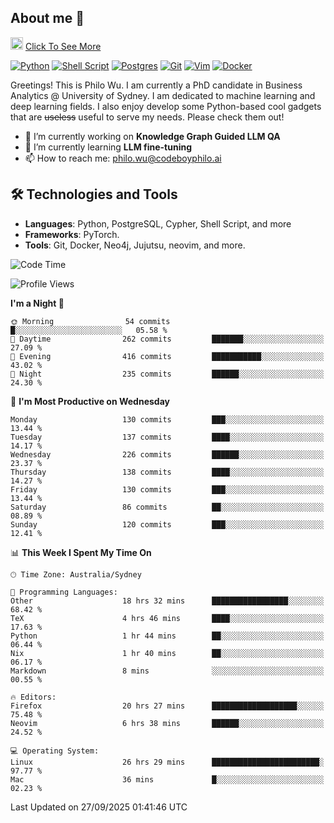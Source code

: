 ## About me 🤗

<a href="#"><img src="https://media.giphy.com/media/hvRJCLFzcasrR4ia7z/giphy.gif" width="20px" height="20px"></a> [Click To See More](https://codeboyphilo.github.io)

[![Python](https://img.shields.io/badge/python-3670A0?style=for-the-badge&logo=python&logoColor=ffdd54)](#)
[![Shell Script](https://img.shields.io/badge/shell_script-%23121011.svg?style=for-the-badge&logo=gnu-bash&logoColor=white)](#)
[![Postgres](https://img.shields.io/badge/postgres-%23316192.svg?style=for-the-badge&logo=postgresql&logoColor=white)](#)
[![Git](https://img.shields.io/badge/git-%23F05033.svg?style=for-the-badge&logo=git&logoColor=white)](#)
[![Vim](https://img.shields.io/badge/VIM-%2311AB00.svg?style=for-the-badge&logo=vim&logoColor=white)](#)
[![Docker](https://img.shields.io/badge/docker-%230db7ed.svg?style=for-the-badge&logo=docker&logoColor=white)](#)

Greetings! This is Philo Wu. I am currently a PhD candidate in Business Analytics \@ University of Sydney. I am dedicated to machine learning and deep learning fields. I also enjoy develop some Python-based cool gadgets that are ~~useless~~ useful to serve my needs. Please check them out!

- 🔭 I’m currently working on **Knowledge Graph Guided LLM QA**
- 🌱 I’m currently learning **LLM fine-tuning**
- 📫 How to reach me: philo.wu@codeboyphilo.ai

## 🛠 Technologies and Tools
- **Languages**: Python, PostgreSQL, Cypher, Shell Script, and more
- **Frameworks**: PyTorch.
- **Tools**: Git, Docker, Neo4j, Jujutsu, neovim, and more.

<!--START_SECTION:waka-->
![Code Time](http://img.shields.io/badge/Code%20Time-1%2C152%20hrs%209%20mins-blue)

![Profile Views](http://img.shields.io/badge/Profile%20Views-0-blue)

**I'm a Night 🦉** 

```text
🌞 Morning                54 commits          █░░░░░░░░░░░░░░░░░░░░░░░░   05.58 % 
🌆 Daytime                262 commits         ███████░░░░░░░░░░░░░░░░░░   27.09 % 
🌃 Evening                416 commits         ███████████░░░░░░░░░░░░░░   43.02 % 
🌙 Night                  235 commits         ██████░░░░░░░░░░░░░░░░░░░   24.30 % 
```
📅 **I'm Most Productive on Wednesday** 

```text
Monday                   130 commits         ███░░░░░░░░░░░░░░░░░░░░░░   13.44 % 
Tuesday                  137 commits         ████░░░░░░░░░░░░░░░░░░░░░   14.17 % 
Wednesday                226 commits         ██████░░░░░░░░░░░░░░░░░░░   23.37 % 
Thursday                 138 commits         ████░░░░░░░░░░░░░░░░░░░░░   14.27 % 
Friday                   130 commits         ███░░░░░░░░░░░░░░░░░░░░░░   13.44 % 
Saturday                 86 commits          ██░░░░░░░░░░░░░░░░░░░░░░░   08.89 % 
Sunday                   120 commits         ███░░░░░░░░░░░░░░░░░░░░░░   12.41 % 
```


📊 **This Week I Spent My Time On** 

```text
🕑︎ Time Zone: Australia/Sydney

💬 Programming Languages: 
Other                    18 hrs 32 mins      █████████████████░░░░░░░░   68.42 % 
TeX                      4 hrs 46 mins       ████░░░░░░░░░░░░░░░░░░░░░   17.63 % 
Python                   1 hr 44 mins        ██░░░░░░░░░░░░░░░░░░░░░░░   06.44 % 
Nix                      1 hr 40 mins        ██░░░░░░░░░░░░░░░░░░░░░░░   06.17 % 
Markdown                 8 mins              ░░░░░░░░░░░░░░░░░░░░░░░░░   00.55 % 

🔥 Editors: 
Firefox                  20 hrs 27 mins      ███████████████████░░░░░░   75.48 % 
Neovim                   6 hrs 38 mins       ██████░░░░░░░░░░░░░░░░░░░   24.52 % 

💻 Operating System: 
Linux                    26 hrs 29 mins      ████████████████████████░   97.77 % 
Mac                      36 mins             █░░░░░░░░░░░░░░░░░░░░░░░░   02.23 % 
```


 Last Updated on 27/09/2025 01:41:46 UTC
<!--END_SECTION:waka-->
